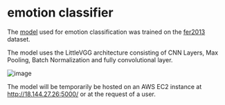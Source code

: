 # emotion classifier
 
The [model](https://github.com/priya-dwivedi/face_and_emotion_detection/tree/master/emotion_detector_models) used for emotion classification was trained on the [fer2013](https://github.com/npinto/fer2013) dataset.

The model uses the LittleVGG architecture consisting of CNN Layers, Max Pooling, Batch Normalization and fully convolutional layer.

![image](https://user-images.githubusercontent.com/73045342/147864228-8df91e95-88e6-483c-8563-4b95891649d7.png)


The model will be temporarily be hosted on an AWS EC2 instance at http://18.144.27.26:5000/ or at the request of a user.
